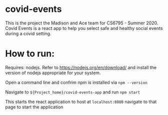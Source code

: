 # covid-events
This is the project the Madison and Ace team for CS6795 - Summer 2020. Covid Events is a react app to help you select safe and healthy social events during a covid setting.

# How to run:

Requires: nodejs. Refer to https://nodejs.org/en/download/ and install the version of nodejs appropriate for your system.

Open a command line and confrim npm is installed via ```npm --version```

Navigate to ```${Project_home}/covid-events-app``` and run ```npm start```

This starts the react application to host at ```localhost:8080``` navigate to that page to start the application
